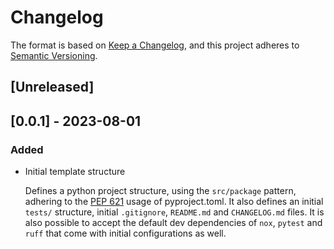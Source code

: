 # Changelog

The format is based on [Keep a Changelog](https://keepachangelog.com/en/1.0.0/),
and this project adheres to [Semantic Versioning](https://semver.org/spec/v2.0.0.html).

## [Unreleased]

## [0.0.1] - 2023-08-01

### Added

- Initial template structure

  Defines a python project structure, using the `src/package` pattern, adhering to the [PEP 621](https://peps.python.org/pep-0621/) usage of pyproject.toml. It also defines an initial `tests/` structure, initial `.gitignore`, `README.md` and `CHANGELOG.md` files. It is also possible to accept the default dev dependencies of `nox`, `pytest` and `ruff` that come with initial configurations as well.
